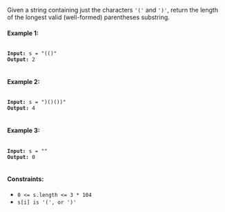 Given a string containing just the characters `'('` and `')'`, return the length of the longest valid (well-formed) parentheses substring.
 

#### Example 1:

<pre>
<code>
<b>Input:</b> s = "(()"
<b>Output:</b> 2
</code>
</pre>

#### Example 2:

<pre>
<code>
<b>Input:</b> s = ")()())"
<b>Output:</b> 4
</code>
</pre>

#### Example 3:

<pre>
<code>
<b>Input:</b> s = ""
<b>Output:</b> 0
</code>
</pre>
 

#### Constraints:

- `0 <= s.length <= 3 * 104`
- `s[i] is '(', or ')'`

